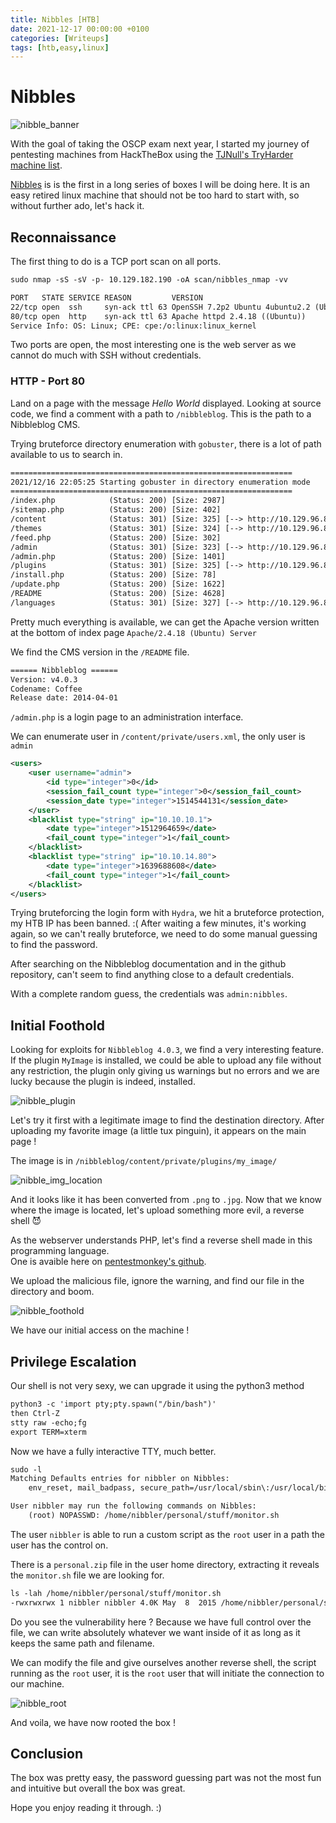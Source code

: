 ```yaml
---
title: Nibbles [HTB]
date: 2021-12-17 00:00:00 +0100
categories: [Writeups]
tags: [htb,easy,linux]
---
```


# Nibbles

![nibble_banner](/assets/img/nibbles/nibble_banner.png)

With the goal of taking the OSCP exam next year, I started my journey of pentesting machines from HackTheBox using the [TJNull's TryHarder machine list](https://www.netsecfocus.com/oscp/2019/03/29/The_Journey_to_Try_Harder-_TJNulls_Preparation_Guide_for_PWK_OSCP.html#vulnerable-machines).

[Nibbles](https://app.hackthebox.com/machines/Nibbles) is  is the first in a long series of boxes I will be doing here.
It is an easy retired linux machine that should not be too hard to start with, so without further ado, let's hack it.

## Reconnaissance

The first thing to do is a TCP port scan on all ports.

```txt
sudo nmap -sS -sV -p- 10.129.182.190 -oA scan/nibbles_nmap -vv

PORT   STATE SERVICE REASON         VERSION
22/tcp open  ssh     syn-ack ttl 63 OpenSSH 7.2p2 Ubuntu 4ubuntu2.2 (Ubuntu Linux; protocol 2.0)
80/tcp open  http    syn-ack ttl 63 Apache httpd 2.4.18 ((Ubuntu))
Service Info: OS: Linux; CPE: cpe:/o:linux:linux_kernel
```

Two ports are open, the most interesting one is the web server as we cannot do much with SSH without credentials.

### HTTP - Port 80

Land on a page with the message *Hello World* displayed. Looking at source code, we find a comment with a path to `/nibbleblog`. This is the path to a Nibbleblog CMS.

Trying bruteforce directory enumeration with `gobuster`, there is a lot of path available to us to search in.

```txt
===============================================================
2021/12/16 22:05:25 Starting gobuster in directory enumeration mode
===============================================================
/index.php            (Status: 200) [Size: 2987]
/sitemap.php          (Status: 200) [Size: 402] 
/content              (Status: 301) [Size: 325] [--> http://10.129.96.84/nibbleblog/content/]
/themes               (Status: 301) [Size: 324] [--> http://10.129.96.84/nibbleblog/themes/] 
/feed.php             (Status: 200) [Size: 302]                                              
/admin                (Status: 301) [Size: 323] [--> http://10.129.96.84/nibbleblog/admin/]  
/admin.php            (Status: 200) [Size: 1401]                                             
/plugins              (Status: 301) [Size: 325] [--> http://10.129.96.84/nibbleblog/plugins/]
/install.php          (Status: 200) [Size: 78]                                               
/update.php           (Status: 200) [Size: 1622]                                             
/README               (Status: 200) [Size: 4628]                                             
/languages            (Status: 301) [Size: 327] [--> http://10.129.96.84/nibbleblog/languages/]
```

Pretty much everything is available, we can get the Apache version written at the bottom of index page `Apache/2.4.18 (Ubuntu) Server`

We find the CMS version in the `/README` file.

```txt
====== Nibbleblog ======
Version: v4.0.3
Codename: Coffee
Release date: 2014-04-01
```

`/admin.php` is a login page to an administration interface.

We can enumerate user in `/content/private/users.xml`, the only user is `admin`
```xml
<users>
    <user username="admin">
        <id type="integer">0</id>
        <session_fail_count type="integer">0</session_fail_count>
        <session_date type="integer">1514544131</session_date>
    </user>
    <blacklist type="string" ip="10.10.10.1">
        <date type="integer">1512964659</date>
        <fail_count type="integer">1</fail_count>
    </blacklist>
    <blacklist type="string" ip="10.10.14.80">
        <date type="integer">1639688608</date>
        <fail_count type="integer">1</fail_count>
    </blacklist>
</users>
```

Trying bruteforcing the login form with `Hydra`, we hit a bruteforce protection, my HTB IP has been banned. :(
After waiting a few minutes, it's working again, so we can't really bruteforce, we need to do some manual guessing to find the password.

After searching on the Nibbleblog documentation and in the github repository, can't seem to find anything close to a default credentials.

With a complete random guess, the credentials was `admin:nibbles`.

## Initial Foothold

Looking for exploits for `Nibbleblog 4.0.3`, we find a very interesting feature. If the plugin `MyImage` is installed, we could be able to upload any file without any restriction, the plugin only giving us warnings but no errors and we are lucky because the plugin is indeed, installed.

![nibble_plugin](/assets/img/nibbles/nibble_plugin.png)

Let's try it first with a legitimate image to find the destination directory. After uploading my favorite image (a little tux pinguin), it appears on the main page !

The image is in `/nibbleblog/content/private/plugins/my_image/`

![nibble_img_location](/assets/img/nibbles/nibble_image_location.png)

And it looks like it has been converted from `.png` to `.jpg`. Now that we know where the image is located, let's upload something more evil, a reverse shell 😈

As the webserver understands PHP, let's find a reverse shell made in this programming language.\
One is avaible here on [pentestmonkey's github](https://raw.githubusercontent.com/pentestmonkey/php-reverse-shell/master/php-reverse-shell.php).

We upload the malicious file, ignore the warning, and find our file in the directory and boom.

![nibble_foothold](/assets/img/nibbles/nibble_foothold.png)

We have our initial access on the machine !

## Privilege Escalation

Our shell is not very sexy, we can upgrade it using the python3 method

```txt
python3 -c 'import pty;pty.spawn("/bin/bash")' 
then Ctrl-Z 
stty raw -echo;fg
export TERM=xterm
```

Now we have a fully interactive TTY, much better.

```txt
sudo -l
Matching Defaults entries for nibbler on Nibbles:
    env_reset, mail_badpass, secure_path=/usr/local/sbin\:/usr/local/bin\:/usr/sbin\:/usr/bin\:/sbin\:/bin\:/snap/bin

User nibbler may run the following commands on Nibbles:
    (root) NOPASSWD: /home/nibbler/personal/stuff/monitor.sh
```

The user `nibbler` is able to run a custom script as the `root` user in a path the user has the control on.

There is a `personal.zip` file in the user home directory, extracting it reveals the `monitor.sh` file we are looking for.

```txt
ls -lah /home/nibbler/personal/stuff/monitor.sh 
-rwxrwxrwx 1 nibbler nibbler 4.0K May  8  2015 /home/nibbler/personal/stuff/monitor.sh
```

Do you see the vulnerability here ? Because we have full control over the file, we can write absolutely whatever we want inside of it as long as it keeps the same path and filename.

We can modify the file and give ourselves another reverse shell, the script running as the `root` user, it is the `root` user that will initiate the connection to our machine.

![nibble_root](/assets/img/nibbles/nibble_root.png)

And voila, we have now rooted the box !

## Conclusion

The box was pretty easy, the password guessing part was not the most fun and intuitive but overall the box was great.

Hope you enjoy reading it through. :)